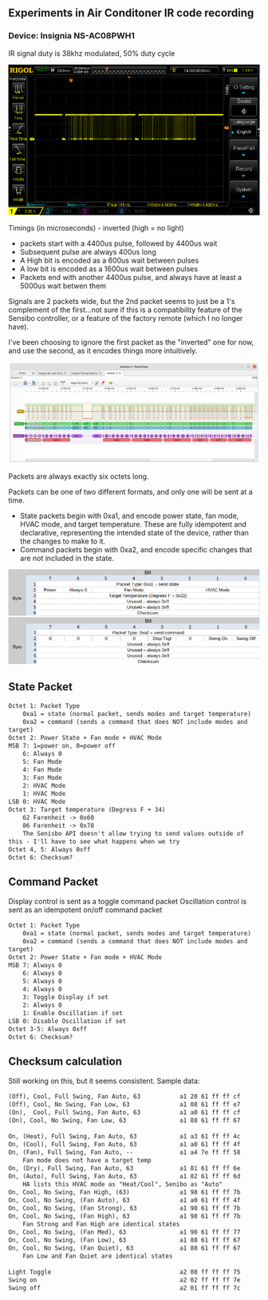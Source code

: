 ## Experiments in Air Conditoner IR code recording

### Device: Insignia NS-AC08PWH1

IR signal duty is 38khz modulated, 50% duty cycle

![waveform.png](waveform.png)

Timings (in microseconds) - inverted (high = no light)

* packets start with a 4400us pulse, followed by 4400us wait
* Subsequent pulse are always 400us long
* A High bit is encoded as a 600us wait between pulses
* A low bit is encoded as a 1600us wait between pulses
* Packets end with another 4400us pulse, and always have at least a 5000us wait betwen them

Signals are 2 packets wide, but the 2nd packet seems to just be a 1's complement of the first...not sure if this is a compatibility feature of the Sensibo controller, or a feature of the factory remote (which I no longer have).

I've been choosing to ignore the first packet as the "inverted" one for now, and use the second, as it encodes things more intuitively.

![pulseview_decode_2.png](pulseview_decode_2.png)

Packets are always exactly six octets long.

Packets can be one of two different formats, and only one will be sent at a time.

* State packets begin with 0xa1, and encode power state, fan mode, HVAC mode, and target temperature. These are fully idempotent and declarative, representing the intended state of the device, rather than the changes to make to it.
* Command packets begin with 0xa2, and encode specific changes that are not included in the state.

![state_packet_structure.png](state_packet_structure.png)
![command_backet_structure.png](command_packet_structure.png)

## State Packet

	Octet 1: Packet Type
		0xa1 = state (normal packet, sends modes and target temperature)
		0xa2 = command (sends a command that does NOT include modes and target)
	Octet 2: Power State + Fan mode + HVAC Mode
	MSB	7: 1=power on, 0=power off
		6: Always 0
		5: Fan Mode
		4: Fan Mode
		3: Fan Mode
		2: HVAC Mode
		1: HVAC Mode
	LSB	0: HVAC Mode 
	Octet 3: Target temperature (Degress F + 34)
		62 Farenheit -> 0x60
		86 Farenheit -> 0x78
		The Senisbo API doesn't allow trying to send values outside of this - I'll have to see what happens when we try
	Octet 4, 5: Always 0xff
	Octet 6: Checksum? 

## Command Packet

Display control is sent as a toggle command packet
Oscillation control is sent as an idempotent on/off command packet 

	Octet 1: Packet Type
		0xa1 = state (normal packet, sends modes and target temperature)
		0xa2 = command (sends a command that does NOT include modes and target)
	Octet 2: Power State + Fan mode + HVAC Mode
	MSB	7: Always 0
		6: Always 0
		5: Always 0
		4: Always 0
		3: Toggle Display if set
		2: Always 0
		1: Enable Oscillation if set
	LSB	0: Disable Oscillation if set
	Octet 3-5: Always 0xff
	Octet 6: Checksum? 

## Checksum calculation

Still working on this, but it seems consistent. Sample data:

	(Off), Cool, Full Swing, Fan Auto, 63			a1 20 61 ff ff cf
	(Off), Cool, No Swing, Fan Low, 63				a1 08 61 ff ff e7
	(On),  Cool, Full Swing, Fan Auto, 63			a1 a0 61 ff ff cf
	(On), Cool, No Swing, Fan Low, 63				a1 88 61 ff ff 67

	On, (Heat), Full Swing, Fan Auto, 63			a1 a3 61 ff ff 4c
	On, (Cool), Full Swing, Fan Auto, 63			a1 a0 61 ff ff 4f
	On, (Fan), Full Swing, Fan Auto, --				a1 a4 7e ff ff 58
		Fan mode does not have a target temp
	On, (Dry), Full Swing, Fan Auto, 63				a1 81 61 ff ff 6e
	On, (Auto), Full Swing, Fan Auto, 63			a1 82 61 ff ff 6d
		HA lists this HVAC mode as "Heat/Cool", Senibo as "Auto"
	On, Cool, No Swing, Fan High, (63)				a1 98 61 ff ff 7b
	On, Cool, No Swing, (Fan Auto), 63				a1 a0 61 ff ff 4f
	On, Cool, No Swing, (Fan Strong), 63			a1 98 61 ff ff 7b
	On, Cool, No Swing, (Fan High), 63				a1 98 61 ff ff 7b
		Fan Strong and Fan High are identical states
	On, Cool, No Swing, (Fan Med), 63				a1 90 61 ff ff 77
	On, Cool, No Swing, (Fan Low), 63				a1 88 61 ff ff 67
	On, Cool, No Swing, (Fan Quiet), 63				a1 88 61 ff ff 67
		Fan Low and Fan Quiet are identical states

	Light Toggle									a2 08 ff ff ff 75	
	Swing on 										a2 02 ff ff ff 7e
	Swing off										a2 01 ff ff ff 7c
